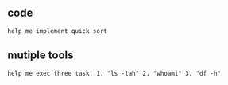 
## code

```
help me implement quick sort
```

## mutiple tools

```
help me exec three task. 1. "ls -lah" 2. "whoami" 3. "df -h" 
```